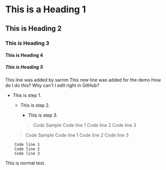 # This is a Heading 1

## This is Heading 2

### This is Heading 3

#### This is Heading 4

##### This is Heading 5
This line was added by sarrim
This new line was added for the demo
How do I do this? Why can't I edit right in GitHub?
- This is step 1.   
  - This is step 2.
     - This is step 3.

    >Code Sample
    Code line 1
    Code line 2
    Code line 3

  >Code Sample
    Code line 1
    Code line 2
    Code line 3
    
```Code Sample
    Code line 1
    Code line 2
    Code line 3
```

This is normal text.
